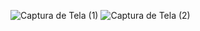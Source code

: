![Captura de Tela (1)](https://user-images.githubusercontent.com/64869364/197215345-8251d4cb-b262-416d-ae50-a8e546e374b6.png)
![Captura de Tela (2)](https://user-images.githubusercontent.com/64869364/197215364-0b1bdb8c-efc2-4cd2-b422-df2cf8149e9d.png)
